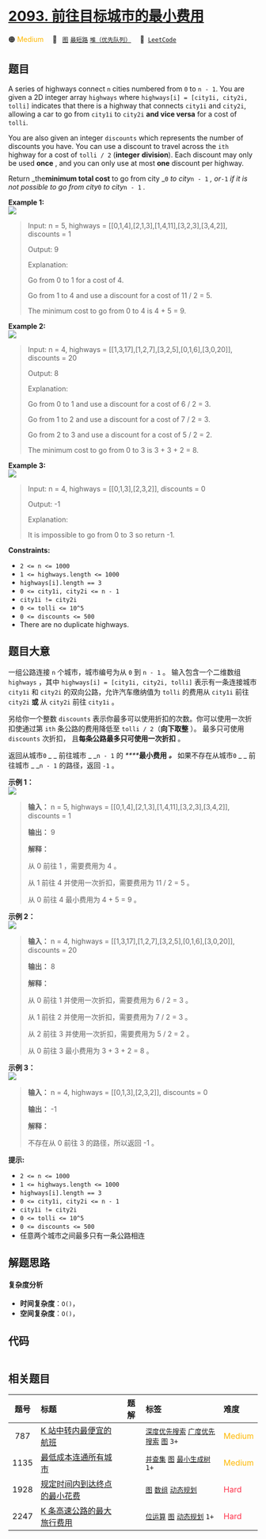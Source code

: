 # [2093. 前往目标城市的最小费用](https://leetcode.com/problems/minimum-cost-to-reach-city-with-discounts)

🟠 <font color=#ffb800>Medium</font>&emsp; 🔖&ensp; [`图`](/tag/graph.md) [`最短路`](/tag/shortest-path.md) [`堆（优先队列）`](/tag/heap-priority-queue.md)&emsp; 🔗&ensp;[`LeetCode`](https://leetcode.com/problems/minimum-cost-to-reach-city-with-discounts)

## 题目

A series of highways connect `n` cities numbered from `0` to `n - 1`. You are
given a 2D integer array `highways` where `highways[i] = [city1i, city2i,
tolli]` indicates that there is a highway that connects `city1i` and `city2i`,
allowing a car to go from `city1i` to `city2i` **and vice versa** for a cost
of `tolli`.

You are also given an integer `discounts` which represents the number of
discounts you have. You can use a discount to travel across the `ith` highway
for a cost of `tolli / 2` (**integer** **division**). Each discount may only
be used **once** , and you can only use at most **one** discount per highway.

Return _the**minimum total cost** to go from city _`0` _to city_`n - 1` _,
or_`-1` _if it is not possible to go from city_`0` _to city_`n - 1` _._



**Example 1:**  
![](https://fastly.jsdelivr.net/gh/doocs/leetcode@main/solution/2000-2099/2093.Minimum%20Cost%20to%20Reach%20City%20With%20Discounts/images/image-20211129222429-1.png)

> Input: n = 5, highways = [[0,1,4],[2,1,3],[1,4,11],[3,2,3],[3,4,2]], discounts = 1
> 
> Output: 9
> 
> Explanation:
> 
> Go from 0 to 1 for a cost of 4.
> 
> Go from 1 to 4 and use a discount for a cost of 11 / 2 = 5.
> 
> The minimum cost to go from 0 to 4 is 4 + 5 = 9.

**Example 2:**  
![](https://fastly.jsdelivr.net/gh/doocs/leetcode@main/solution/2000-2099/2093.Minimum%20Cost%20to%20Reach%20City%20With%20Discounts/images/image-20211129222650-4.png)

> Input: n = 4, highways = [[1,3,17],[1,2,7],[3,2,5],[0,1,6],[3,0,20]], discounts = 20
> 
> Output: 8
> 
> Explanation:
> 
> Go from 0 to 1 and use a discount for a cost of 6 / 2 = 3.
> 
> Go from 1 to 2 and use a discount for a cost of 7 / 2 = 3.
> 
> Go from 2 to 3 and use a discount for a cost of 5 / 2 = 2.
> 
> The minimum cost to go from 0 to 3 is 3 + 3 + 2 = 8.

**Example 3:**  
![](https://fastly.jsdelivr.net/gh/doocs/leetcode@main/solution/2000-2099/2093.Minimum%20Cost%20to%20Reach%20City%20With%20Discounts/images/image-20211129222531-3.png)

> Input: n = 4, highways = [[0,1,3],[2,3,2]], discounts = 0
> 
> Output: -1
> 
> Explanation:
> 
> It is impossible to go from 0 to 3 so return -1.

**Constraints:**

  * `2 <= n <= 1000`
  * `1 <= highways.length <= 1000`
  * `highways[i].length == 3`
  * `0 <= city1i, city2i <= n - 1`
  * `city1i != city2i`
  * `0 <= tolli <= 10^5`
  * `0 <= discounts <= 500`
  * There are no duplicate highways.


## 题目大意

一组公路连接 `n` 个城市，城市编号为从 `0` 到 `n - 1` 。 输入包含一个二维数组 `highways` ，其中 `highways[i] =
[city1i, city2i, tolli]` 表示有一条连接城市 `city1i` 和 `city2i` 的双向公路，允许汽车缴纳值为 `tolli`
的费用从  `city1i` 前往 `city2i` **或** 从  `city2i` 前往 `city1i` 。

另给你一个整数 `discounts` 表示你最多可以使用折扣的次数。你可以使用一次折扣使通过第 `ith` 条公路的费用降低至 `tolli /
2`（**向下取整** ）。 最多只可使用 `discounts` 次折扣， 且**每条公路最多只可使用一次折扣** 。

返回从城市`0` _ _ 前往城市 _ _`n - 1` 的 _****_**最小费用** _**。**_ 如果不存在从城市`0` _ _ 前往城市 _
_`n - 1` 的路径，返回 `-1` 。



**示例 1：**  
![](https://fastly.jsdelivr.net/gh/doocs/leetcode@main/solution/2000-2099/2093.Minimum%20Cost%20to%20Reach%20City%20With%20Discounts/images/image-20211129222429-1.png)

> 
> 
> 
> 
> 
> **输入：** n = 5, highways = [[0,1,4],[2,1,3],[1,4,11],[3,2,3],[3,4,2]], discounts = 1
> 
> **输出：** 9
> 
> **解释：**
> 
> 从 0 前往 1 ，需要费用为 4 。
> 
> 从 1 前往 4 并使用一次折扣，需要费用为 11 / 2 = 5 。
> 
> 从 0 前往 4 最小费用为 4 + 5 = 9 。
> 
> 

**示例 2：**  
![](https://fastly.jsdelivr.net/gh/doocs/leetcode@main/solution/2000-2099/2093.Minimum%20Cost%20to%20Reach%20City%20With%20Discounts/images/image-20211129222650-4.png)

> 
> 
> 
> 
> 
> **输入：** n = 4, highways = [[1,3,17],[1,2,7],[3,2,5],[0,1,6],[3,0,20]], discounts = 20
> 
> **输出：** 8
> 
> **解释：**
> 
> 从 0 前往 1 并使用一次折扣，需要费用为 6 / 2 = 3 。
> 
> 从 1 前往 2 并使用一次折扣，需要费用为 7 / 2 = 3 。
> 
> 从 2 前往 3 并使用一次折扣，需要费用为 5 / 2 = 2 。
> 
> 从 0 前往 3 最小费用为 3 + 3 + 2 = 8 。
> 
> 

**示例 3：**  
![](https://fastly.jsdelivr.net/gh/doocs/leetcode@main/solution/2000-2099/2093.Minimum%20Cost%20to%20Reach%20City%20With%20Discounts/images/image-20211129222531-3.png)

> 
> 
> 
> 
> 
> **输入：** n = 4, highways = [[0,1,3],[2,3,2]], discounts = 0
> 
> **输出：** -1
> 
> **解释：**
> 
> 不存在从 0 前往 3 的路径，所以返回 -1 。
> 
> 



**提示:**

  * `2 <= n <= 1000`
  * `1 <= highways.length <= 1000`
  * `highways[i].length == 3`
  * `0 <= city1i, city2i <= n - 1`
  * `city1i != city2i`
  * `0 <= tolli <= 10^5`
  * `0 <= discounts <= 500`
  * 任意两个城市之间最多只有一条公路相连


## 解题思路

#### 复杂度分析

- **时间复杂度**：`O()`，
- **空间复杂度**：`O()`，

## 代码

```javascript

```

## 相关题目

<!-- prettier-ignore -->
| 题号 | 标题 | 题解 | 标签 | 难度 |
| :------: | :------ | :------: | :------ | :------ |
| 787 | [K 站中转内最便宜的航班](https://leetcode.com/problems/cheapest-flights-within-k-stops) |  |  [`深度优先搜索`](/tag/depth-first-search.md) [`广度优先搜索`](/tag/breadth-first-search.md) [`图`](/tag/graph.md) `3+` | <font color=#ffb800>Medium</font> |
| 1135 | [最低成本连通所有城市](https://leetcode.com/problems/connecting-cities-with-minimum-cost) |  |  [`并查集`](/tag/union-find.md) [`图`](/tag/graph.md) [`最小生成树`](/tag/minimum-spanning-tree.md) `1+` | <font color=#ffb800>Medium</font> |
| 1928 | [规定时间内到达终点的最小花费](https://leetcode.com/problems/minimum-cost-to-reach-destination-in-time) |  |  [`图`](/tag/graph.md) [`数组`](/tag/array.md) [`动态规划`](/tag/dynamic-programming.md) | <font color=#ff334b>Hard</font> |
| 2247 | [K 条高速公路的最大旅行费用](https://leetcode.com/problems/maximum-cost-of-trip-with-k-highways) |  |  [`位运算`](/tag/bit-manipulation.md) [`图`](/tag/graph.md) [`动态规划`](/tag/dynamic-programming.md) `1+` | <font color=#ff334b>Hard</font> |